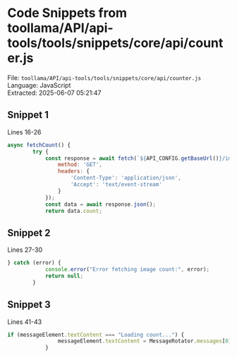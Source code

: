 # Code Snippets from toollama/API/api-tools/tools/snippets/core/api/counter.js

File: `toollama/API/api-tools/tools/snippets/core/api/counter.js`  
Language: JavaScript  
Extracted: 2025-06-07 05:21:47  

## Snippet 1
Lines 16-26

```JavaScript
async fetchCount() {
        try {
            const response = await fetch(`${API_CONFIG.getBaseUrl()}/image_counter`, {
                method: 'GET',
                headers: {
                    'Content-Type': 'application/json',
                    'Accept': 'text/event-stream'
                }
            });
            const data = await response.json();
            return data.count;
```

## Snippet 2
Lines 27-30

```JavaScript
} catch (error) {
            console.error("Error fetching image count:", error);
            return null;
        }
```

## Snippet 3
Lines 41-43

```JavaScript
if (messageElement.textContent === "Loading count...") {
                messageElement.textContent = MessageRotator.messages[0];
            }
```

